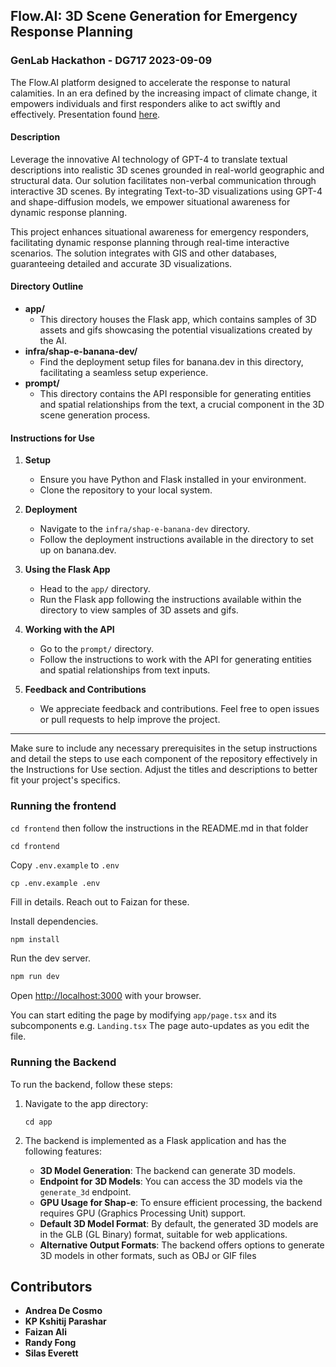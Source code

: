 ## **Flow.AI: 3D Scene Generation for Emergency Response Planning**

### GenLab Hackathon - DG717 2023-09-09
The Flow.AI platform designed to accelerate the response to natural calamities. In an era defined by the increasing impact of climate change, it empowers individuals and first responders alike to act swiftly and effectively. Presentation found [here](https://docs.google.com/presentation/d/1wIM2Ygbg6eew-7CUEaJkAURrpnOmEWVk4LKU4b87EjI/edit?usp=sharing). 

#### **Description**
Leverage the innovative AI technology of GPT-4 to translate textual descriptions into realistic 3D scenes grounded in real-world geographic and structural data. Our solution facilitates non-verbal communication through interactive 3D scenes. By integrating Text-to-3D visualizations using GPT-4 and shape-diffusion models, we empower situational awareness for dynamic response planning.

This project enhances situational awareness for emergency responders, facilitating dynamic response planning through real-time interactive scenarios. The solution integrates with GIS and other databases, guaranteeing detailed and accurate 3D visualizations.

#### **Directory Outline**
- **app/**
  - This directory houses the Flask app, which contains samples of 3D assets and gifs showcasing the potential visualizations created by the AI.
- **infra/shap-e-banana-dev/**
  - Find the deployment setup files for banana.dev in this directory, facilitating a seamless setup experience.
- **prompt/**
  - This directory contains the API responsible for generating entities and spatial relationships from the text, a crucial component in the 3D scene generation process.

#### **Instructions for Use**
1. **Setup**
   - Ensure you have Python and Flask installed in your environment.
   - Clone the repository to your local system.
   
2. **Deployment**
   - Navigate to the `infra/shap-e-banana-dev` directory.
   - Follow the deployment instructions available in the directory to set up on banana.dev.

3. **Using the Flask App**
   - Head to the `app/` directory.
   - Run the Flask app following the instructions available within the directory to view samples of 3D assets and gifs.
   
4. **Working with the API**
   - Go to the `prompt/` directory.
   - Follow the instructions to work with the API for generating entities and spatial relationships from text inputs.

5. **Feedback and Contributions**
   - We appreciate feedback and contributions. Feel free to open issues or pull requests to help improve the project.

---

Make sure to include any necessary prerequisites in the setup instructions and detail the steps to use each component of the repository effectively in the Instructions for Use section. Adjust the titles and descriptions to better fit your project's specifics.

### Running the frontend
`cd frontend` then follow the instructions in the README.md in that folder

```shell
cd frontend
```

Copy `.env.example` to `.env`
```shell
cp .env.example .env
```

Fill in details. Reach out to Faizan for these.

Install dependencies.
```bash
npm install
```

Run the dev server.
```bash
npm run dev
```

Open [http://localhost:3000](http://localhost:3000) with your browser.


You can start editing the page by modifying `app/page.tsx` and its subcomponents e.g. `Landing.tsx` The page auto-updates as you edit the file.


### Running the Backend

To run the backend, follow these steps:

1. Navigate to the app directory:
   ```shell
   cd app
   ```

2. The backend is implemented as a Flask application and has the following features:

    - **3D Model Generation**: The backend can generate 3D models.
    - **Endpoint for 3D Models**: You can access the 3D models via the `generate_3d` endpoint.
    - **GPU Usage for Shap-e**: To ensure efficient processing, the backend requires GPU (Graphics Processing Unit) support.
    - **Default 3D Model Format**: By default, the generated 3D models are in the GLB (GL Binary) format, suitable for web applications.
    - **Alternative Output Formats**: The backend offers options to generate 3D models in other formats, such as OBJ or GIF files

## Contributors

- **Andrea De Cosmo**
- **KP Kshitij Parashar**
- **Faizan Ali**  
- **Randy Fong**  
- **Silas Everett** 